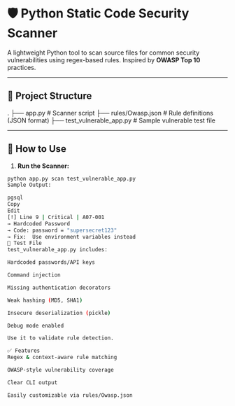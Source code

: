 # 🛡️ Python Static Code Security Scanner

A lightweight Python tool to scan source files for common security vulnerabilities using regex-based rules. Inspired by **OWASP Top 10** practices.

---

## 📁 Project Structure

.
├── app.py # Scanner script
├── rules/Owasp.json # Rule definitions (JSON format)
├── test_vulnerable_app.py # Sample vulnerable test file

---

## 🚀 How to Use

1. **Run the Scanner:**

```bash
python app.py scan test_vulnerable_app.py
Sample Output:

pgsql
Copy
Edit
[!] Line 9 | Critical | A07-001
→ Hardcoded Password
→ Code: password = "supersecret123"
→ Fix:  Use environment variables instead
🧪 Test File
test_vulnerable_app.py includes:

Hardcoded passwords/API keys

Command injection

Missing authentication decorators

Weak hashing (MD5, SHA1)

Insecure deserialization (pickle)

Debug mode enabled

Use it to validate rule detection.

✅ Features
Regex & context-aware rule matching

OWASP-style vulnerability coverage

Clear CLI output

Easily customizable via rules/Owasp.json
